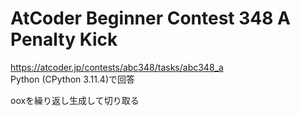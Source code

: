 # AtCoder Beginner Contest 348 A Penalty Kick  
https://atcoder.jp/contests/abc348/tasks/abc348_a  
Python (CPython 3.11.4)で回答  

ooxを繰り返し生成して切り取る